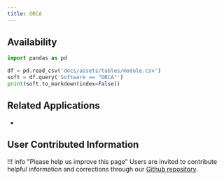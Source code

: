 ```yaml
---
title: ORCA
---
```


## Availability

```python exec="on"
import pandas as pd

df = pd.read_csv('docs/assets/tables/module.csv')
soft = df.query('Software == "ORCA"')
print(soft.to_markdown(index=False))
```

## Related Applications

* 

## User Contributed Information

!!! info "Please help us improve this page"
        Users are invited to contribute helpful information and corrections
        through our [Github repository](https://github.com/arcs-njit-edu/Docs/blob/main/CONTRIBUTING.md).


